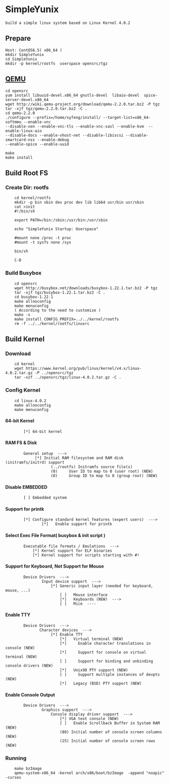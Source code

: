 SimpleYunix
===========

    build a simple linux system based on Linux Kernel 4.0.2

## Prepare
    Host: CentOS6.5( x86_64 )
    mkdir SimpleYunix
    cd SimpleYunix
    mkdir -p kernel/rootfs  userspace opensrc/tgz


## [QEMU]( http://qemu-project.org/Main_Page )

    cd opensrc
    yum install libuuid-devel.x86_64 gnutls-devel  libaio-devel  spice-server-devel.x86_64
    wget http://wiki.qemu-project.org/download/qemu-2.2.0.tar.bz2 -P tgz
    tar -xjf tgz/qemu-2.2.0.tar.bz2 -C .
    cd qemu-2.2.0
    ./configure --prefix=/home/xyfeng/install/ --target-list=x86_64-softmmu --enable-vnc
    --disable-xen --enable-vnc-tls --enable-vnc-sasl --enable-kvm  --enable-linux-aio
    --disable-docs --enable-vhost-net --disable-libiscsi --disable-smartcard-nss --enable-debug
    --enable-spice --enable-uuid

    make
    make install


## Build Root FS

### Create Dir: rootfs

        cd kernel/rootfs
        mkdir -p bin sbin dev proc dev lib lib64 usr/bin usr/sbin
        cat >init
        #!/bin/sh

        export PATH=/bin:/sbin:/usr/bin:/usr/sbin

        echo "SimpleYunix Startup: Userspace"

        #mount none /proc -t proc
        #mount -t sysfs none /sys

        bin/sh

        C-D

### Build Busybox

        cd opensrc
        wget http://busybox.net/downloads/busybox-1.22.1.tar.bz2 -P tgz
        tar -xjf tgz/busybox-1.22.1.tar.bz2 -C .
        cd busybox-1.22.1
        make allnoconfig
        make menuconfig
        ( According to the need to customize )
        make -s
        make install CONFIG_PREFIX=../../kernel/rootfs
        rm -f ../../kernel/rootfs/linuxrc


 ## Build Kernel

### Download

        cd kernel
        wget https://www.kernel.org/pub/linux/kernel/v4.x/linux-4.0.2.tar.gz -P ../opensrc/tgz
        tar -xzf ../opensrc/tgz/linux-4.0.2.tar.gz -C .

### Config Kernel

        cd linux-4.0.2
        make allnoconfig
        make menuconfig

#### 64-bit Kernel
            [*] 64-bit kernel

#### RAM FS & Disk
            General setup  --->
                 [*] Initial RAM filesystem and RAM disk (initramfs/initrd) support
                        (../rootfs) Initramfs source file(s)
                        (0)     User ID to map to 0 (user root) (NEW)
                        (0)     Group ID to map to 0 (group root) (NEW)

#### Disable EMBEDDED

            [ ] Embedded system

#### Support for printk

            [*] Configure standard kernel features (expert users)  --->
                    [*]   Enable support for printk

#### Select Exec File Format( busybox & init script )

            Executable file formats / Emulations  --->
                [*] Kernel support for ELF binaries
                [*] Kernel support for scripts starting with #!

#### Support for Keyboard, Not Support for Mouse

            Device Drivers  --->
                    Input device support  --->
                        [*] Generic input layer (needed for keyboard, mouse, ...)
                            [ ]   Mouse interface
                            [*]   Keyboards (NEW)  --->
                            [ ]   Mice  ----
#### Enable TTY

            Device Drivers  --->
                   Character devices  --->
                        [*] Enable TTY
                            [*]   Virtual terminal (NEW)
                            [*]     Enable character translations in console (NEW)
                            [*]     Support for console on virtual terminal (NEW)
                            [ ]     Support for binding and unbinding console drivers (NEW)
                            [*]   Unix98 PTY support (NEW)
                            [ ]     Support multiple instances of devpts (NEW)
                            [*]   Legacy (BSD) PTY support (NEW)

#### Enable Console Output

            Device Drivers  --->
                    Graphics support  --->
                        Console display driver support  --->
                            [*] VGA text console (NEW)
                            [ ]   Enable Scrollback Buffer in System RAM (NEW)
                            (80) Initial number of console screen columns (NEW)
                            (25) Initial number of console screen rows (NEW)


### Running
        make bzImage
        qemu-system-x86_64 -kernel arch/x86/boot/bzImage  -append "noapic" -curses



